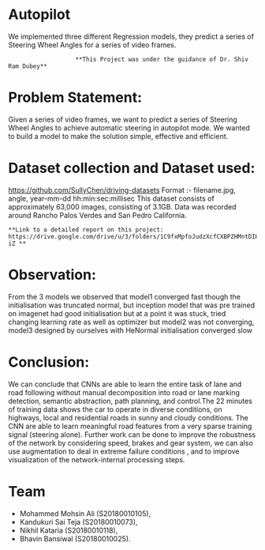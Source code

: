 # Autopilot
We implemented three different Regression models, they predict a series of Steering Wheel Angles for a series of video frames.

                       **This Project was under the guidance of Dr. Shiv Ram Dubey**

# Problem Statement: 
Given a series of video frames, we want to predict a series of Steering Wheel Angles to achieve automatic steering in autopilot mode. We wanted to build a model to
make the solution simple, effective and efficient.

# Dataset collection and Dataset used:
https://github.com/SullyChen/driving-datasets
Format :- filename.jpg, angle, year-mm-dd hh:min:sec:millisec
This dataset consists of approximately 63,000 images, consisting of 3.1GB. Data was recorded around Rancho Palos Verdes and San Pedro California.

    **Link to a detailed report on this project: https://drive.google.com/drive/u/3/folders/1C9fxMpfoJudzXcfCXBPZHMntDIHQ3-iZ **

# Observation:
From the 3 models we observed that model1 converged fast though the initialisation was truncated normal, but inception model that was pre trained on imagenet had good initialisation but at a point it was stuck, tried changing learning rate as well as optimizer but model2 was not converging, model3 designed
by ourselves with HeNormal initialisation converged slow

# Conclusion:
We can conclude that CNNs are able to learn the entire task of lane and road following without manual decomposition into road or lane marking detection, semantic abstraction, path planning, and control.The 22 minutes of training data shows the car to operate in diverse conditions, on highways, local and residential roads in sunny and cloudy conditions. The CNN are able to learn meaningful road features from a very sparse training signal (steering alone).
Further work can be done to improve the robustness of the network by considering speed, brakes and gear system, we can also use augmentation to deal in extreme failure conditions , and to improve visualization of the network-internal processing steps.

# Team
* Mohammed Mohsin Ali (S20180010105), 
* Kandukuri Sai Teja (S20180010073), 
* Nikhil Kataria (S20180010118), 
* Bhavin Bansiwal (S20180010025).
